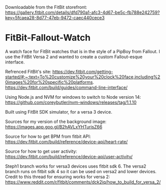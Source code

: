 Downloadable from the FitBit storefront:
    https://gallery.fitbit.com/details/dfd790a1-afc3-4d67-be5c-fb788e242759?key=5fcaea28-8d77-47eb-9472-caec440cece3

# FitBit-Fallout-Watch
A watch face for FitBit watches that is in the style of a PipBoy from Fallout. I use the FitBit Versa 2 and wanted to create a custom Fallout-esque interface.

Refrenced FitBit's site: https://dev.fitbit.com/getting-started/#:~:text=To%20customize%20your%20clock%20face,including%20images%20for%20specific%20platforms.
https://dev.fitbit.com/build/guides/command-line-interface/

Using Node.js and NVM for windows to switch to Node version 14:
    https://github.com/coreybutler/nvm-windows/releases/tag/1.1.10
    
Built using FitBit SDK simulator, for a versa 3 device.

Sources for my version of the background image:
    https://images.app.goo.gl/B2hAVLxYHTurisZ66
    
Source for how to get BPM from fitbit API:
    https://dev.fitbit.com/build/reference/device-api/heart-rate/

Source for how to get user activity:
    https://dev.fitbit.com/build/reference/device-api/user-activity/

Steph1 branch works for versa3 devices uses fitbit sdk 6. The versa2 branch runs on fitbit sdk 4 so it can be used on versa2 and lower devices.
    Credit to this thread for ensuring works for versa 2:       
        https://www.reddit.com/r/fitbit/comments/dck2iq/how_to_build_for_versa_2/
